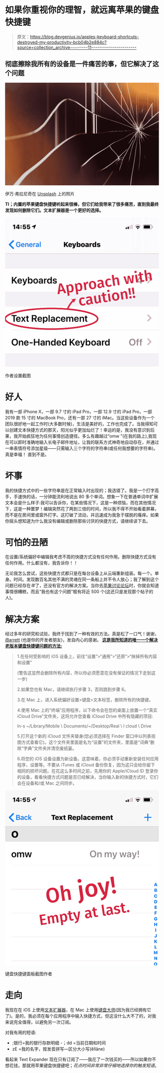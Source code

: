 # 如果你重视你的理智，就远离苹果的键盘快捷键

> 原文：<https://blog.devgenius.io/apples-keyboard-shortcuts-destroyed-my-productivity-bcb04b2e884c?source=collection_archive---------11----------------------->

## 彻底擦除我所有的设备是一件痛苦的事，但它解决了这个问题

![](img/f57603da8ca947f992db8618802c02f1.png)

伊万·弗拉尼奇在 [Unsplash](https://unsplash.com?utm_source=medium&utm_medium=referral) 上的照片

**Tl；内置的苹果键盘快捷键听起来很棒，但它们给我带来了很多痛苦，直到我最终发现如何删除它们。文本扩展器是一个更好的选择。**

![](img/ded4756ff1d9c6220b69929fecd8a6e6.png)

作者设置截图

# 好人

我有一部 iPhone X，一部 9.7 寸的 iPad Pro，一部 12.9 寸的 iPad Pro，一部 2019 款 15 寸的 MacBook Pro，还有一部 27 寸的 iMac。当这些设备作为一个团队很好地一起工作时(大多数时候)，生活是美好的，工作也完成了。当我得知可以创建文本快捷方式的那天，阳光似乎更加灿烂了！幸运的是，我没有意识到后果，我开始疯狂地为任何事情创造捷径。多么有趣越过“omw ”(在我的路上),我现在可以即时准确地输入长电子邮件地址，让我的联系方式神奇地自动存在，并通过一串表情符号添加星级——只需输入三个字符的字符串(或任何我想要的字符串)。真是幸福！
直到不是。

# 坏事

我的快捷方式中的一些字符串是在正常输入时出现的；我选错了。我是一个打字高手，手速快的话，一分钟能流利地说出 80 多个单词。想象一下在普通单词中扩展文本会是什么样子:我可以告诉你，在某些情况下，这是一种烦恼，而在其他情况下，这是一种噩梦！编辑突然花了两到三倍的时间，所以我不得不开始看着屏幕，而不是在房间里或窗外打字。这打破了流动，并迅速成为我急于摆脱的瘙痒。如果你摇头想知道为什么我没有编辑或删除那些讨厌的快捷方式，请继续读下去。

# 可怕的丑陋

在设置/系统偏好中编辑我考虑不周的快捷方式没有任何作用。删除快捷方式没有任何作用。什么都没有，我告诉你！！

无论我怎么尝试，这些快捷方式都只是在每台设备上从云端重新组装。每一个。单身。时间。发现数百名其他不满的灵魂在同一条船上并不令人放心；我了解到这个问题已经存在*年*了，还没有官方的解决方案。当你去[苹果讨论论坛](https://discussions.apple.com/thread/6656922?page=44)时，你就会知道事情很糟糕，而且“我也有这个问题”框有将近 500 个(这还只是发现那个帖子的人)。

# 解决方案

经过多年的研究和试验，我终于找到了一种有效的方法。真是松了一口气！谢谢， [iBarrett](https://discussions.apple.com/thread/6659918?answerId=27763261022#27763261022) (也是你的开发者朋友)，发自内心的感谢。
[**这是我所知道的唯一一个解决老版本键盘快捷键问题的方法:**](https://discussions.apple.com/thread/6659918?answerId=27763261022#27763261022)

> 1.在任何受影响的 iOS 设备上，前往“设置”>“通用”>“还原”>“抹掉所有内容和设置”
> 
> (警告这显然会删除所有内容，所以你必须愿意在没有保证的情况下走到这一步)
> 
> 2.如果您也有 Mac，请继续执行步骤 3，否则跳到步骤 6。
> 
> 3.在 Mac 上，进入系统偏好设置>键盘>文本标签，删除所有的快捷键。
> 
> 4.使用 Mac 上的“终端”应用程序，以下命令会在您的桌面上放置一个“真实 iCloud Drive”文件夹，这将允许您查看 iCloud Drive 中所有隐藏的项目:
> 
> ln-s ~/Library/Mobile \ Documents/~/Desktop/Real \ I cloud \ Drive
> 
> 5.打开这个新的 iCloud 文件夹替身(您必须选择在 Finder 窗口中以列表视图方式查看它)。这个文件夹里面是名为“设置”的文件夹，里面是“词典”删除“字典”文件夹并清空废纸篓。
> 
> 6.将您的 iOS 设备设置为新设备。这意味着，你必须手动重新安装任何应用程序，设置等。不要从 iTunes 或 iCloud 备份恢复，因为这只会给你留下相同的损坏问题。在花这么多时间之前，先用你的 Apple/iCloud ID 登录你的设备，看看快捷方式问题是否已经解决，当你输入新的快捷方式时，它们会在设备和/或 Mac 之间同步。

![](img/c6838257450314324ce1e2df45eaa284.png)

键盘快捷键面板截图作者

# 走向

我现在在 iOS 上使用[文本扩展器](https://textexpander.com/)，在 Mac 上使用[键盘大师](https://www.keyboardmaestro.com/main/)(因为我已经拥有它了)。是的，我必须在每个应用程序中输入快捷方式，但这没什么大不了的，对我来说完全值得，以避免另一次订阅。

对我有用的短语:

- ;银行=我的银行存款明细
-；dd =当前日期和时间
- zE =我的名字，按发音拼写—区分大小写(ĕllāne)

看起来 Text Expander 现在只有订阅了——我花了一次钱买的——所以如果你不想花钱，那就用苹果键盘快捷键吧；*花点时间非常非常仔细地选择你的触发短语*。